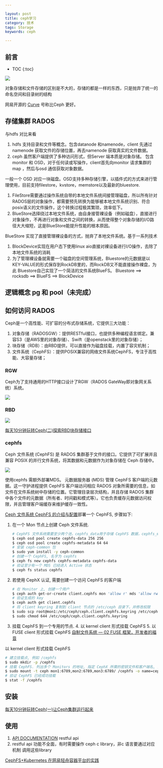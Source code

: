 ```yaml
---

layout: post
title: ceph学习
category: 技术
tags: Storage
keywords: ceph

---
```


## 前言

* TOC
{:toc}

![](/public/upload/storage/ceph_arch.png)

对象存储和文件存储的区别是不大的，存储的都是一样的东西，只是抛弃了统一的命名空间和目录树的结构

网易开源的  [Curve](https://github.com/opencurve/curve) 号称比Ceph 更好。

## 存储集群 RADOS

与hdfs 对比来看
1. hdfs 支持目录和文件等概念。包含datanode 和namenode，client 先通过namenode 获取文件的存储位置，再去namenode 获取真实的文件数据。
2. ceph 虽然客户端提供了多种访问形式，但Server 端本质是对象存储。 包含monitor 和 OSD，对于任何读或写操作，client首先向monitor 请求集群的map ，然后与osd 通信获取对象数据。

一般一个 OSD 对应一块磁盘。OSD支持多种存储引擎，以插件式的方式来进行管理使用，目前支持filestore，kvstore，memstore以及最新的bluestore.
1. FileStore需要通过操作系统自带的本地文件系统间接管理磁盘，所以所有针对RADOS层的对象操作，都需要预先转换为能够被本地文件系统识别、符合posix语义的文件操作，这个转换过程极其繁琐，效率低下。
2. BlueStore选择绕过本地文件系统，由自身接管裸设备（例如磁盘），直接进行对象操作，不再进行对象和文件之间的转换，从而使得整个对象存储的I/O路径大大缩短，这是BlueStore能提升性能的根本原因。 

BlueStore 实现了直接管理裸设备的方式，抛弃了本地文件系统。基于一系列技术
1. BlockDevice实现在用户态下使用linux aio直接对裸设备进行I/O操作，去除了本地文件系统的消耗
2. 为了管理裸设备就需要一个磁盘的空间管理系统，Bluestore的元数据是以KEY-VALUE的形式保存到RockDB里的，而RockDB又不能直接操作裸盘，为此 Bluestore自己实现了一个简洁的文件系统BlueFS。  Bluestore ==> rocksdb ==> BlueFS ==> BlockDevice

## 逻辑概念 pg 和 pool（未完成）
## 如何访问 RADOS

Ceph是一个高性能、可扩容的分布式存储系统，它提供三大功能：

1. 对象存储（RADOSGW）：提供RESTful接口，也提供多种编程语言绑定。兼容S3（是AWS里的对象存储）、Swift（是openstack里的对象存储）；
2. 块存储（RDB）：由RBD提供，可以直接作为磁盘挂载，内置了容灾机制；
3. 文件系统（CephFS）：提供POSIX兼容的网络文件系统CephFS，专注于高性能、大容量存储；

### RGW

Ceph为了支持通用的HTTP接口设计了RGW（RADOS GateWay即对象网关系统）系统。

![](/public/upload/storage/ceph_rgw.png)

### RBD

![](/public/upload/storage/ceph_rbd.png)

[每天10分钟玩转Ceph(二)探索RBD块存储接口](https://cloud.tencent.com/developer/article/1592961)
### cephfs

Ceph 文件系统 (CephFS) 是 RADOS 集群基于文件的接口。它提供了可扩展并且兼容 POSIX 的并行文件系统，将其数据和元数据作为对象存储在  Ceph 存储中。

![](/public/upload/storage/ceph_cephfs.png)


使用cephfs 需额外部署MDS。 元数据服务器 (MDS) 管理 CephFS 客户端的元数据。这一守护进程提供 CephFS 客户端访问相应 RADOS 对象所需要的信息，如文件在文件系统树中存储的位置。它管理目录层次结构，并且存储 RADOS 集群中各个文件的元数据（所有者、时间戳和模式等）。它也负责缓存元数据访问权限，并且管理客户端缓存来维护缓存一致性。


[Ceph 文件系统 CephFS 的介绍与配置](https://amito.me/2018/CephFS-Introduction-Installation-and-Configuration/)部署一个 CephFS, 步骤如下:

1. 在一个 Mon 节点上创建 Ceph 文件系统.

    ```sh
    # CephFS 文件系统需要至少两个池，cephfs_data用于存储 CephFS 数据，cephfs_metadata用于存储 CephFS 元数据。
    $ ceph osd pool create cephfs-data 256 256
    $ ceph osd pool create cephfs-metadata 64 64
    # 安装 ceph-common 包
    $ sudo yum install -y ceph-common
    # 创建一个 CephFS, 名字为 cephfs
    $ ceph fs new cephfs cephfs-metadata cephfs-data
    # 验证至少有一个 MDS 已经进入 Active 状态
    $ ceph fs status cephfs
    ```
2. 若使用 CephX 认证, 需要创建一个访问 CephFS 的客户端
    ```sh
    # 在 Monitor 上, 创建一个用户
    $ ceph auth get-or-create client.cephfs mon 'allow r' mds 'allow rw' osd 'allow rw pool=cephfs-data, allow rw pool=cephfs-metadata'
    # 验证生成的 key
    $ ceph auth get client.cephfs
    # 将 client keyring 复制到 client 节点的 /etc/ceph 目录下，并修改权限
    $ sudo scp root@mon1:/etc/ceph/ceph.client.cephfs.keyring /etc/ceph/ceph.client.cephfs.keyring
    $ sudo chmod 644 /etc/ceph/ceph.client.cephfs.keyring
    ```
3. 挂载 CephFS 到一个专用的节点.
    4. 以 kernel client 形式挂载 CephFS
    5. 以 FUSE client 形式挂载 CephFS [自制文件系统 — 02 FUSE 框架，开发者的福音](https://mp.weixin.qq.com/s/HvbMxNiVudjNPRgYC8nXyg)

以 kernel client 形式挂载 CephFS

```sh
# 建立挂载点, 例如 /cephfs
$ sudo mkdir -p /cephfs
# 挂载 CephFS. 列出多个 Monitors 的地址, 指定 CephX 所需的密钥文件和客户端名, 注意不是 keyring file:
$ sudo mount -t ceph mon1:6789,mon2:6789,mon3:6789/ /cephfs -o name=cephfs,secretfile=/etc/ceph/cephfs.secret
# 验证 CephFS 已经成功挂载
$ stat -f /cephfs
```

## 安装

[每天10分钟玩转Ceph(一)让Ceph集群运行起来](https://cloud.tencent.com/developer/article/1592733)

## 使用

1. [API DOCUMENTATION](https://docs.ceph.com/en/latest/api/) restful api
2. restful api 功能不全面，有时需要操作 ceph c library，非c 语言要通过对应机制 调用这些library


[CephFS+Kubernetes 在网易轻舟容器平台的实践](https://mp.weixin.qq.com/s/lBVRrPHni75WZeJdDQ6BCg)
